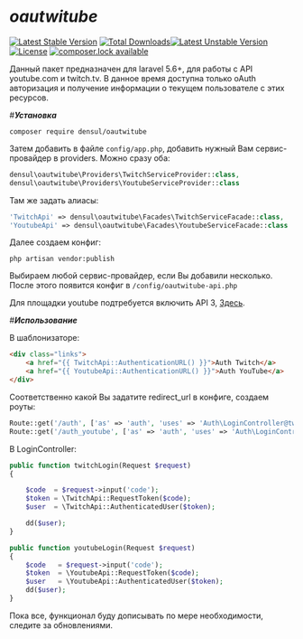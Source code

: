 # **_oautwitube_**
[![Latest Stable Version](https://poser.pugx.org/densul/oautwitube/version)](https://packagist.org/packages/densul/oautwitube)
[![Total Downloads](https://poser.pugx.org/densul/oautwitube/downloads)](https://packagist.org/packages/densul/oautwitube)[![Latest Unstable Version](https://poser.pugx.org/densul/oautwitube/v/unstable)](//packagist.org/packages/densul/oautwitube)
[![License](https://poser.pugx.org/densul/oautwitube/license)](https://packagist.org/packages/densul/oautwitube)
[![composer.lock available](https://poser.pugx.org/densul/oautwitube/composerlock)](https://packagist.org/packages/densul/oautwitube)

Данный пакет предназначен для laravel 5.6+, для работы с API youtube.com и twitch.tv.
В данное время доступна только oAuth авторизация и получение информации о текущем пользователе с этих ресурсов. 



#**_Установка_**

```
composer require densul/oautwitube
```

Затем добавить в файле `config/app.php`, добавить нужный Вам сервис-провайдер в providers.
Можно сразу оба:

```PHP
densul\oautwitube\Providers\TwitchServiceProvider::class,
densul\oautwitube\Providers\YoutubeServiceProvider::class
```

Там же задать алиасы:

```PHP
'TwitchApi' => densul\oautwitube\Facades\TwitchServiceFacade::class,
'YoutubeApi' => densul\oautwitube\Facades\YoutubeServiceFacade::class
```

Далее создаем конфиг:
```
php artisan vendor:publish
```
Выбираем любой сервис-провайдер, если Вы добавили несколько.
После этого появится конфиг в `/config/oautwitube-api.php`

Для площадки youtube подтребуется включить API 3, [Здесь](https://console.developers.google.com/apis/api/youtube.googleapis.com/).

#**_Использование_**

В шаблонизаторе:
```HTML
<div class="links">
    <a href="{{ TwitchApi::AuthenticationURL() }}">Auth Twitch</a>
    <a href="{{ YoutubeApi::AuthenticationURL() }}">Auth YouTube</a>
</div>
```
Соответственно какой Вы задатите redirect_url в конфиге, создаем роуты:

```PHP
Route::get('/auth', ['as' => 'auth', 'uses' => 'Auth\LoginController@twitchLogin']);
Route::get('/auth_youtube', ['as' => 'auth', 'uses' => 'Auth\LoginController@youtubeLogin']);
```

В LoginController:
```PHP
public function twitchLogin(Request $request)
{

    $code  = $request->input('code');
    $token = \TwitchApi::RequestToken($code);
    $user  = \TwitchApi::AuthenticatedUser($token);

    dd($user);
}

public function youtubeLogin(Request $request)
{
    $code   = $request->input('code');
    $token  = \YoutubeApi::RequestToken($code);
    $user   = \YoutubeApi::AuthenticatedUser($token);
    dd($user);
}
```

Пока все, функционал буду дописывать по мере необходимости, следите за обновлениями. 